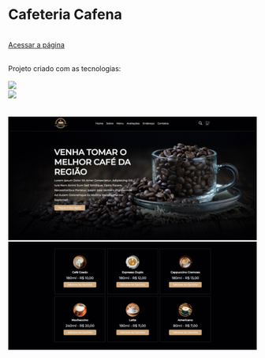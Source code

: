<h1>Cafeteria Cafena</h1>
<br>
<a href="https://cafeteria-cafena.vercel.app/">Acessar a página</a>

<br>
<br>
<p>Projeto criado com as tecnologias:
<br>
<br>
    <img src="https://img.shields.io/badge/HTML5-E34F26?style=for-the-badge&logo=html5&logoColor=white">
    <br>
    <img src="https://img.shields.io/badge/CSS3-1572B6?style=for-the-badge&logo=css3&logoColor=white">
    <br>

<br>
<br>

<img src="https://github.com/JhonatanSamuel/Cafe/blob/main/assets/img--caf-perfil.jpg?raw=true">
<br>
<img src="https://github.com/JhonatanSamuel/Cafe/blob/main/assets/img-caf.jpg?raw=true">

